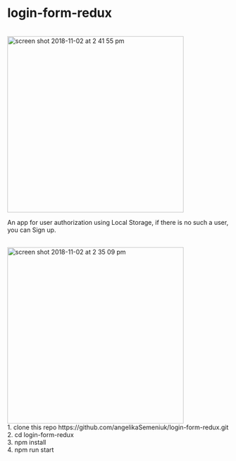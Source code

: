 # login-form-redux
<br>
<img width="400" alt="screen shot 2018-11-02 at 2 41 55 pm" src="https://user-images.githubusercontent.com/6873659/47916061-95478180-dead-11e8-9345-ff5cb610b419.png">
<br>

An app for user authorization using Local Storage, if there is no such a user, you can Sign up.

<br>

<img width="400" alt="screen shot 2018-11-02 at 2 35 09 pm" src="https://user-images.githubusercontent.com/6873659/47915963-308c2700-dead-11e8-98dd-f6e3b7688e4c.png">
<br>
1. clone this repo https://github.com/angelikaSemeniuk/login-form-redux.git
<br>
2. cd login-form-redux
<br>
3. npm install
<br>
4. npm run start
